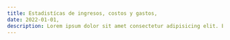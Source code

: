```yaml
---
title: Estadistícas de ingresos, costos y gastos,
date: 2022-01-01,
description: Lorem ipsum dolor sit amet consectetur adipisicing elit. Eveniet dolorem harum quisquam. Eaque est accusantium autem porro quod sed debitis?
---
```

